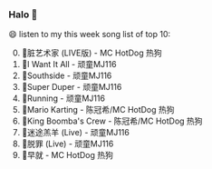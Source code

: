 

### Halo 👋

😄 listen to my this week song list of top 10:

0. 🌈脏艺术家 (LIVE版) - MC HotDog 热狗
1. 🌈I Want It All - 顽童MJ116
2. 🌈Southside - 顽童MJ116
3. 🌈Super Duper - 顽童MJ116
4. 🌈Running - 顽童MJ116
5. 🌈Mario Karting - 陈冠希/MC HotDog 热狗
6. 🌈King Boomba's Crew - 陈冠希/MC HotDog 热狗
7. 🌈迷途羔羊 (Live) - 顽童MJ116
8. 🌈脱罪 (Live) - 顽童MJ116
9. 🌈早就 - MC HotDog 热狗

